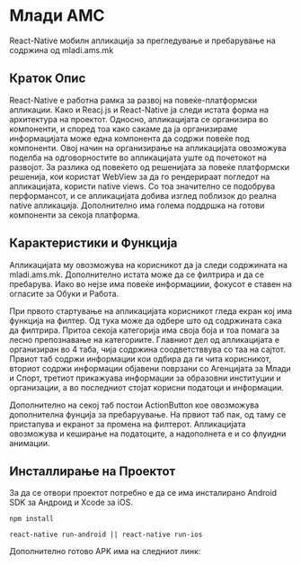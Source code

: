 # Млади АМС 
React-Native мобилн апликација за прегледување и пребарување на содржина од mladi.ams.mk

## Краток Опис
React-Native е работна рамка за развој на повеќе-платформски апликации. Како и Reacj.js и React-Native ја следи истата форма на архитектура на проектот. Односно, апликацијата се организира во компоненти, и според тоа како сакаме да ја организираме информацијата може една компонента да содржи повеќе под компоненти. Овој начин на организирање на апликацијата овозможува поделба на одговорностите во апликацијата уште од почетокот на развојот. За разлика од повеќето од решенијата за повеќе платформски решенија, кои користат WebView за да го рендерираат погледот на апликацијата, користи native views. Со тоа значително се подобрува перформансот, и се апликацијата добива изглед поблизок до реална  native апликација. Дополнително има голема поддршка на готови компоненти за секоја платформа. 
	


## Карактеристики и Функција
Апликацијата му овозможува на корисникот да ја следи содржината на mladi.ams.mk. Дополнително истата може да се филтрира и да се пребарува. Иако во нејзе има повеќе информациии, фокусoт е ставен на огласите зa Обуки и Работа.   

При првото стартување на апликацијата корисникот гледа екран кој има функција на филтер. Од тука може да одбере што од содржината сака да филтрира. Притоа секоја категорија има своја боја и тоа помага за лесно препознавање на категориите. Главниот дел од апликацијата е организиран во 4 таба, чија содржина соодветстввува со таа на сајтот. Првиот таб содржи информации кои одбира да ги чита корисникот, вториот содржи информации објавени поврзани со Агенцијата за Млади и Спорт, третиот прикажуава информации за образовни институции и организации, а во последниот стојат корисни податоци и информации.  

Дополнително на секој таб постои ActionButton кое  овозможува дополнителна фунцијa за пребаруување. На првиот таб пак, од таму се пристапува и екранот за промена на филтерот. Апликацијата овозможува и кеширање на податоците, а надополнета е и со флуидни анимации. 
	

## Инсталлирање на Проектот
За да се отвори проектот потребно е да се има инсталирано Android SDK за Андроид и Xcode за iOS.

~~~~
npm install

react-native run-android || react-native run-ios
~~~~

Дополнително готово APK има на следниот линк: 
